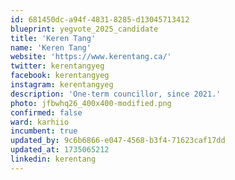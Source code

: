 ```yaml
---
id: 681450dc-a94f-4831-8285-d13045713412
blueprint: yegvote_2025_candidate
title: 'Keren Tang'
name: 'Keren Tang'
website: 'https://www.kerentang.ca/'
twitter: kerentangyeg
facebook: kerentangyeg
instagram: kerentangyeg
description: 'One-term councillor, since 2021.'
photo: jfbwhq26_400x400-modified.png
confirmed: false
ward: karhiio
incumbent: true
updated_by: 9c6b6866-e047-4568-b3f4-71623caf17dd
updated_at: 1735065212
linkedin: kerentang
---
```

